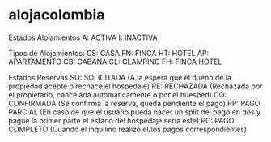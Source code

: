 # alojacolombia
Estados Alojamientos
A: ACTIVA
I: INACTIVA

Tipos de Alojamientos:
CS: CASA
FN: FINCA
HT: HOTEL
AP: APARTAMENTO
CB: CABAÑA
GL: GLAMPING
FH: FINCA HOTEL

Estados Reservas
SO: SOLICITADA (A la espera que el dueño de la propiedad acepte o rechace el hospedaje)
RE: RECHAZADA (Rechazada por el propietario, cancelada automáticamente o por el huesped)
CO: CONFIRMADA (Se confirma la reserva, queda pendiente el pago)
PP: PAGO PARCIAL (En caso de que el usuario pueda hacer un split del pago en dos y pague la primer parte el estado del hospedaje sería este)
PC: PAGO COMPLETO (Cuando el inquilino realizó el/los pagos correspondientes)

